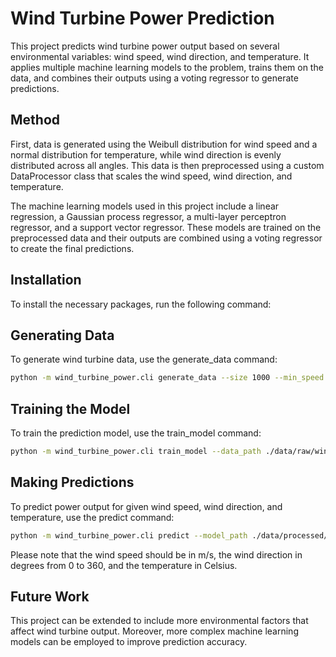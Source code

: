 # Wind Turbine Power Prediction

This project predicts wind turbine power output based on several environmental variables: wind speed, wind direction, and temperature. It applies multiple machine learning models to the problem, trains them on the data, and combines their outputs using a voting regressor to generate predictions.

## Method

First, data is generated using the Weibull distribution for wind speed and a normal distribution for temperature, while wind direction is evenly distributed across all angles. This data is then preprocessed using a custom DataProcessor class that scales the wind speed, wind direction, and temperature. 

The machine learning models used in this project include a linear regression, a Gaussian process regressor, a multi-layer perceptron regressor, and a support vector regressor. These models are trained on the preprocessed data and their outputs are combined using a voting regressor to create the final predictions.

## Installation

To install the necessary packages, run the following command:

## Generating Data

To generate wind turbine data, use the generate_data command:

```bash
python -m wind_turbine_power.cli generate_data --size 1000 --min_speed 3 --max_speed 15 --std_dev 2 --power_coeff 0.5 --out_path ./data/raw/wind_turbine_data.csv
```

## Training the Model

To train the prediction model, use the train_model command:

```bash
python -m wind_turbine_power.cli train_model --data_path ./data/raw/wind_turbine_data.csv --model_path ./data/processed/wind_turbine_model.pkl
```

## Making Predictions

To predict power output for given wind speed, wind direction, and temperature, use the predict command:

```bash
python -m wind_turbine_power.cli predict --model_path ./data/processed/wind_turbine_model.pkl 10 45 15
```
Please note that the wind speed should be in m/s, the wind direction in degrees from 0 to 360, and the temperature in Celsius.

## Future Work

This project can be extended to include more environmental factors that affect wind turbine output. Moreover, more complex machine learning models can be employed to improve prediction accuracy.
